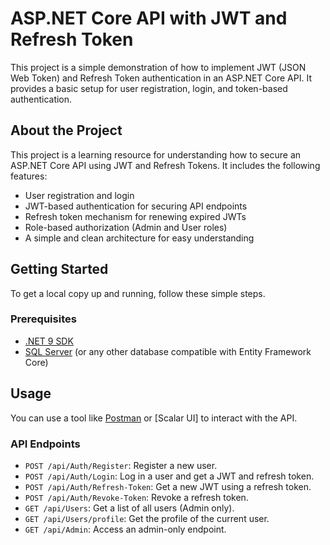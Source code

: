 # ASP.NET Core API with JWT and Refresh Token

This project is a simple demonstration of how to implement JWT (JSON Web Token) and Refresh Token authentication in an ASP.NET Core API. It provides a basic setup for user registration, login, and token-based authentication.

## About the Project

This project is a learning resource for understanding how to secure an ASP.NET Core API using JWT and Refresh Tokens. It includes the following features:

*   User registration and login
*   JWT-based authentication for securing API endpoints
*   Refresh token mechanism for renewing expired JWTs
*   Role-based authorization (Admin and User roles)
*   A simple and clean architecture for easy understanding

## Getting Started

To get a local copy up and running, follow these simple steps.

### Prerequisites

*   [.NET 9 SDK](https://dotnet.microsoft.com/download/dotnet/9.0)
*   [SQL Server](https://www.microsoft.com/en-us/sql-server/sql-server-downloads) (or any other database compatible with Entity Framework Core)

## Usage

You can use a tool like [Postman](https://www.postman.com/) or [Scalar UI] to interact with the API.

### API Endpoints

*   `POST /api/Auth/Register`: Register a new user.
*   `POST /api/Auth/Login`: Log in a user and get a JWT and refresh token.
*   `POST /api/Auth/Refresh-Token`: Get a new JWT using a refresh token.
*   `POST /api/Auth/Revoke-Token`: Revoke a refresh token.
*   `GET /api/Users`: Get a list of all users (Admin only).
*   `GET /api/Users/profile`: Get the profile of the current user.
*   `GET /api/Admin`: Access an admin-only endpoint.
